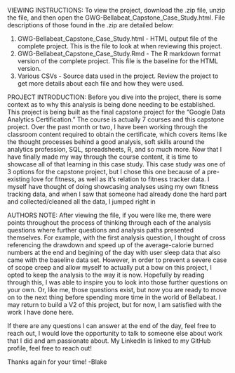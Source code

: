 VIEWING INSTRUCTIONS:
To view the project, download the .zip file, unzip the file, and then open the GWG-Bellabeat_Capstone_Case_Study.html. File descriptions of those found in the .zip are detailed below:
  1. GWG-Bellabeat_Capstone_Case_Study.html - HTML output file of the complete project. This is the file to look at when reviewing this project.
  2. GWG-Bellabeat_Capstone_Case_Study.Rmd - The R markdown format version of the complete project. This file is the baseline for the HTML version.
  3. Various CSVs - Source data used in the project. Review the project to get more details about each file and how they were used.

PROJECT INTRODUCTION:
Before you dive into the project, there is some context as to why this analysis is being done needing to be established. This project is being built as the final capstone project for the “Google Data Analytics Certification.” The course is actually 7 courses and this capstone project. Over the past month or two, I have been working through the classroom content required to obtain the certificate, which covers items like the thought processes behind a good analysis, soft skills around the analytics profession, SQL, spreadsheets, R, and so much more. Now that I have finally made my way through the course content, it is time to showcase all of that learning in this case study. This case study was one of 3 options for the capstone project, but I chose this one because of a pre-existing love for fitness, as well as it’s relation to fitness tracker data. I myself have thought of doing showcasing analyses using my own fitness tracking data, and when I saw that someone had already done the hard part and collected/cleaned all the data, I jumped right in

AUTHORS NOTE:
After viewing the file, if you were like me, there were points throughout the process of thinking through each of the analysis questions where further questions and analysis paths presented themselves. For example, with the first analysis question, I thought of cross referencing the drawdown and speed up of the average-calorie burned numbers at the end and begining of the day with user sleep data that also came with the baseline data set. However, in order to prevent a severe case of scope creep and allow myself to actually put a bow on this project, I opted to keep the analysis to the way it is now. Hopefully by reading through this, I was able to inspire you to look into those further questions on your own. Or, like me, those questions exist, but now you are ready to move on to the next thing before spending more time in the world of Bellabeat. I may return to build a V2 of this project, but for now, I am satisfied with the work I have done here.

If there are any questions I can answer at the end of the day, feel free to reach out, I would love the opportunity to talk to someone else about work that I did and am passionate about. My LinkedIn is linked to my GitHub profile, feel free to reach out!

Thanks again for your time!
-Blake
